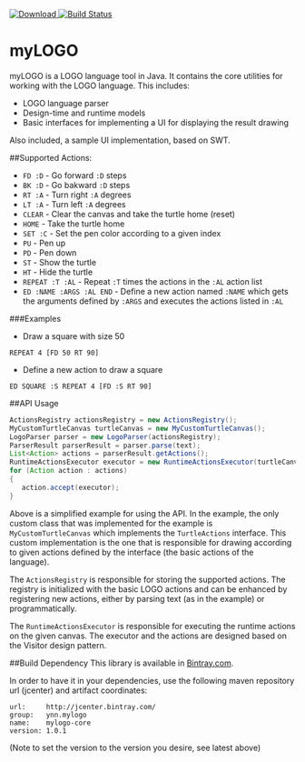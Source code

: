 [ ![Download](https://api.bintray.com/packages/yinonavraham/maven/myLOGO-Core/images/download.svg) ](https://bintray.com/yinonavraham/maven/myLOGO-Core/_latestVersion)
[![Build Status](https://travis-ci.org/yinonavraham/myLOGO.svg)](https://travis-ci.org/yinonavraham/myLOGO)

myLOGO
======

myLOGO is a LOGO language tool in Java. It contains the core utilities for working with the LOGO language. This includes:
* LOGO language parser
* Design-time and runtime models
* Basic interfaces for implementing a UI for displaying the result drawing

Also included, a sample UI implementation, based on SWT.

##Supported Actions:
* `FD :D` - Go forward `:D` steps
* `BK :D` - Go bakward `:D` steps
* `RT :A` - Turn right `:A` degrees
* `LT :A` - Turn left `:A` degrees
* `CLEAR` - Clear the canvas and take the turtle home (reset)
* `HOME` - Take the turtle home
* `SET :C` - Set the pen color according to a given index
* `PU` - Pen up
* `PD` - Pen down
* `ST` - Show the turtle
* `HT` - Hide the turtle
* `REPEAT :T :AL` - Repeat `:T` times the actions in the `:AL` action list
* `ED :NAME :ARGS :AL END` - Define a new action named `:NAME` which gets the arguments defined by `:ARGS` and executes the actions listed in `:AL`

###Examples
* Draw a square with size 50

 `REPEAT 4 [FD 50 RT 90]`
* Define a new action to draw a square

 `ED SQUARE :S REPEAT 4 [FD :S RT 90]`
 
##API Usage

```java
ActionsRegistry actionsRegistry = new ActionsRegistry();
MyCustomTurtleCanvas turtleCanvas = new MyCustomTurtleCanvas();
LogoParser parser = new LogoParser(actionsRegistry);
ParserResult parserResult = parser.parse(text);
List<Action> actions = parserResult.getActions();
RuntimeActionsExecutor executor = new RuntimeActionsExecutor(turtleCanvas);
for (Action action : actions)
{
   action.accept(executor);
}
```

Above is a simplified example for using the API. In the example, the only custom class that was implemented for the example is `MyCustomTurtleCanvas` which implements the `TurtleActions` interface. This custom implementation is the one that is responsible for drawing according to given actions defined by the interface (the basic actions of the language).

The `ActionsRegistry` is responsible for storing the supported actions. The registry is initialized with the basic LOGO actions and can be enhanced by registering new actions, either by parsing text (as in the example) or programmatically.

The `RuntimeActionsExecutor` is responsible for executing the runtime actions on the given canvas. The executor and the actions are designed based on the Visitor design pattern.

##Build Dependency
This library is available in [Bintray.com](https://bintray.com/yinonavraham/maven/myLOGO-Core). 

In order to have it in your dependencies, use the following maven repository url (jcenter) and artifact coordinates:
```
url:     http://jcenter.bintray.com/
group:   ynn.mylogo
name:    mylogo-core
version: 1.0.1
```
(Note to set the version to the version you desire, see latest above)
